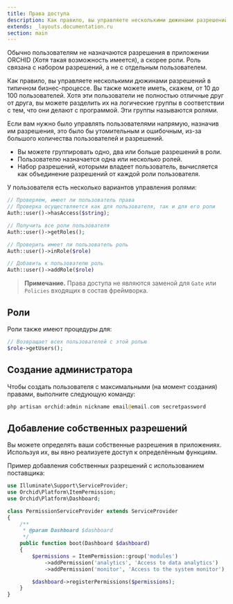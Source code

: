 ```yaml
---
title: Права доступа
description: Как правило, вы управляете несколькими дюжинами разрешений в типичном бизнесе процессе. 
extends: _layouts.documentation.ru
section: main
---
```


Обычно пользователям не назначаются разрешения в приложении ORCHID (Хотя такая возможность имеется), а скорее роли.  Роль связана с набором разрешений, а не с отдельным пользователем. 

Как правило, вы управляете несколькими дюжинами разрешений в типичном бизнес-процессе. 
Вы также можете иметь, скажем, от 10 до 100 пользователей.
Хотя эти пользователи не полностью отличные друг от друга,
вы можете разделить их на логические группы в соответствии с тем, что они делают с программой.
Эти группы называются ролями.

Если вам нужно было управлять пользователями напрямую, назначив им разрешения,
это было бы утомительным и ошибочным,
из-за большого количества пользователей и разрешений. 


- Вы можете группировать одно, два или больше разрешений в роли.
- Пользователю назначается одна или несколько ролей.
- Набор разрешений, которыми владеет пользователь, вычисляется как объединение разрешений от каждой роли пользователя.


У пользователя есть несколько вариантов управления ролями:

```php
// Проверяем, имеет ли пользователь права
// Проверка осуществляется как для пользователя, так и для его роли
Auth::user()->hasAccess($string);

// Получить все роли пользователя
Auth::user()->getRoles();

// Проверить имеет ли пользователь роль
Auth::user()->inRole($role)

// Добавить к пользователю роль
Auth::user()->addRole($role)
```

> **Примечание.** Права доступа не являются заменой для `Gate` или `Policies` входящих в состав фреймворка.

## Роли

Роли также имеют процедуры для:

```php
// Возвращает всех пользователей с этой ролью
$role->getUsers();
```


## Создание администратора

Чтобы создать пользователя с максимальными (на момент создания) правами, выполните следующую команду:


```php
php artisan orchid:admin nickname email@email.com secretpassword
```


## Добавление собственных разрешений


Вы можете определять ваши собственные разрешения в приложениях.
 Используя их, вы явно реализуете доступ к определённым функциям.

Пример добавления собственных разрешений с использованием поставщика:

```php
use Illuminate\Support\ServiceProvider;
use Orchid\Platform\ItemPermission;
use Orchid\Platform\Dashboard;

class PermissionServiceProvider extends ServiceProvider
{
    /**
     * @param Dashboard $dashboard
     */
    public function boot(Dashboard $dashboard)
    {
        $permissions = ItemPermission::group('modules')
            ->addPermission('analytics', 'Access to data analytics')
            ->addPermission('monitor', 'Access to the system monitor');

        $dashboard->registerPermissions($permissions);
    }
}
```
